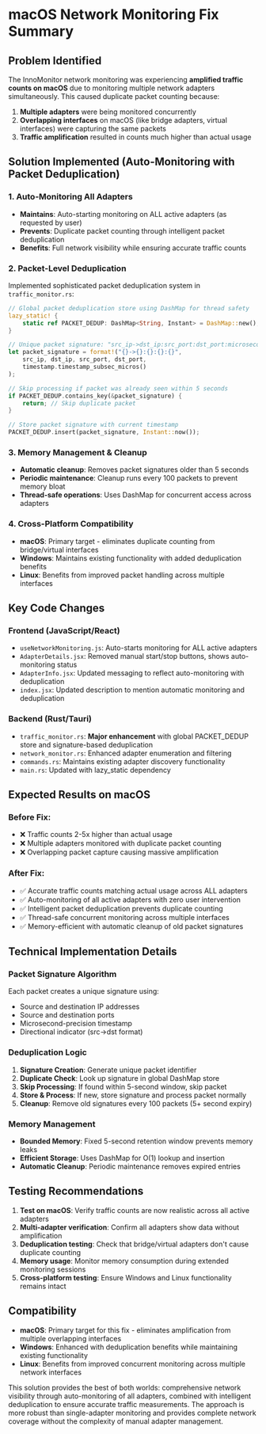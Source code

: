 # macOS Network Monitoring Fix Summary

## Problem Identified
The InnoMonitor network monitoring was experiencing **amplified traffic counts on macOS** due to monitoring multiple network adapters simultaneously. This caused duplicate packet counting because:

1. **Multiple adapters** were being monitored concurrently
2. **Overlapping interfaces** on macOS (like bridge adapters, virtual interfaces) were capturing the same packets
3. **Traffic amplification** resulted in counts much higher than actual usage

## Solution Implemented (Auto-Monitoring with Packet Deduplication)

### 1. Auto-Monitoring All Adapters
- **Maintains**: Auto-starting monitoring on ALL active adapters (as requested by user)
- **Prevents**: Duplicate packet counting through intelligent packet deduplication
- **Benefits**: Full network visibility while ensuring accurate traffic counts

### 2. Packet-Level Deduplication
Implemented sophisticated packet deduplication system in `traffic_monitor.rs`:

```rust
// Global packet deduplication store using DashMap for thread safety
lazy_static! {
    static ref PACKET_DEDUP: DashMap<String, Instant> = DashMap::new();
}

// Unique packet signature: "src_ip->dst_ip:src_port:dst_port:microsecond_timestamp"
let packet_signature = format!("{}->{}:{}:{}:{}",
    src_ip, dst_ip, src_port, dst_port, 
    timestamp.timestamp_subsec_micros()
);

// Skip processing if packet was already seen within 5 seconds
if PACKET_DEDUP.contains_key(&packet_signature) {
    return; // Skip duplicate packet
}

// Store packet signature with current timestamp
PACKET_DEDUP.insert(packet_signature, Instant::now());
```

### 3. Memory Management & Cleanup
- **Automatic cleanup**: Removes packet signatures older than 5 seconds
- **Periodic maintenance**: Cleanup runs every 100 packets to prevent memory bloat
- **Thread-safe operations**: Uses DashMap for concurrent access across adapters

### 4. Cross-Platform Compatibility
- **macOS**: Primary target - eliminates duplicate counting from bridge/virtual interfaces
- **Windows**: Maintains existing functionality with added deduplication benefits
- **Linux**: Benefits from improved packet handling across multiple interfaces

## Key Code Changes

### Frontend (JavaScript/React)
- `useNetworkMonitoring.js`: Auto-starts monitoring for ALL active adapters
- `AdapterDetails.jsx`: Removed manual start/stop buttons, shows auto-monitoring status
- `AdapterInfo.jsx`: Updated messaging to reflect auto-monitoring with deduplication
- `index.jsx`: Updated description to mention automatic monitoring and deduplication

### Backend (Rust/Tauri)
- `traffic_monitor.rs`: **Major enhancement** with global PACKET_DEDUP store and signature-based deduplication
- `network_monitor.rs`: Enhanced adapter enumeration and filtering
- `commands.rs`: Maintains existing adapter discovery functionality
- `main.rs`: Updated with lazy_static dependency

## Expected Results on macOS

### Before Fix:
- ❌ Traffic counts 2-5x higher than actual usage
- ❌ Multiple adapters monitored with duplicate packet counting
- ❌ Overlapping packet capture causing massive amplification

### After Fix:
- ✅ Accurate traffic counts matching actual usage across ALL adapters
- ✅ Auto-monitoring of all active adapters with zero user intervention
- ✅ Intelligent packet deduplication prevents duplicate counting
- ✅ Thread-safe concurrent monitoring across multiple interfaces
- ✅ Memory-efficient with automatic cleanup of old packet signatures

## Technical Implementation Details

### Packet Signature Algorithm
Each packet creates a unique signature using:
- Source and destination IP addresses
- Source and destination ports
- Microsecond-precision timestamp
- Directional indicator (src->dst format)

### Deduplication Logic
1. **Signature Creation**: Generate unique packet identifier
2. **Duplicate Check**: Look up signature in global DashMap store
3. **Skip Processing**: If found within 5-second window, skip packet
4. **Store & Process**: If new, store signature and process packet normally
5. **Cleanup**: Remove old signatures every 100 packets (5+ second expiry)

### Memory Management
- **Bounded Memory**: Fixed 5-second retention window prevents memory leaks
- **Efficient Storage**: Uses DashMap for O(1) lookup and insertion
- **Automatic Cleanup**: Periodic maintenance removes expired entries

## Testing Recommendations

1. **Test on macOS**: Verify traffic counts are now realistic across all active adapters
2. **Multi-adapter verification**: Confirm all adapters show data without amplification
3. **Deduplication testing**: Check that bridge/virtual adapters don't cause duplicate counting
4. **Memory usage**: Monitor memory consumption during extended monitoring sessions
5. **Cross-platform testing**: Ensure Windows and Linux functionality remains intact

## Compatibility

- **macOS**: Primary target for this fix - eliminates amplification from multiple overlapping interfaces
- **Windows**: Enhanced with deduplication benefits while maintaining existing functionality  
- **Linux**: Benefits from improved concurrent monitoring across multiple network interfaces

This solution provides the best of both worlds: comprehensive network visibility through auto-monitoring of all adapters, combined with intelligent deduplication to ensure accurate traffic measurements. The approach is more robust than single-adapter monitoring and provides complete network coverage without the complexity of manual adapter management.
